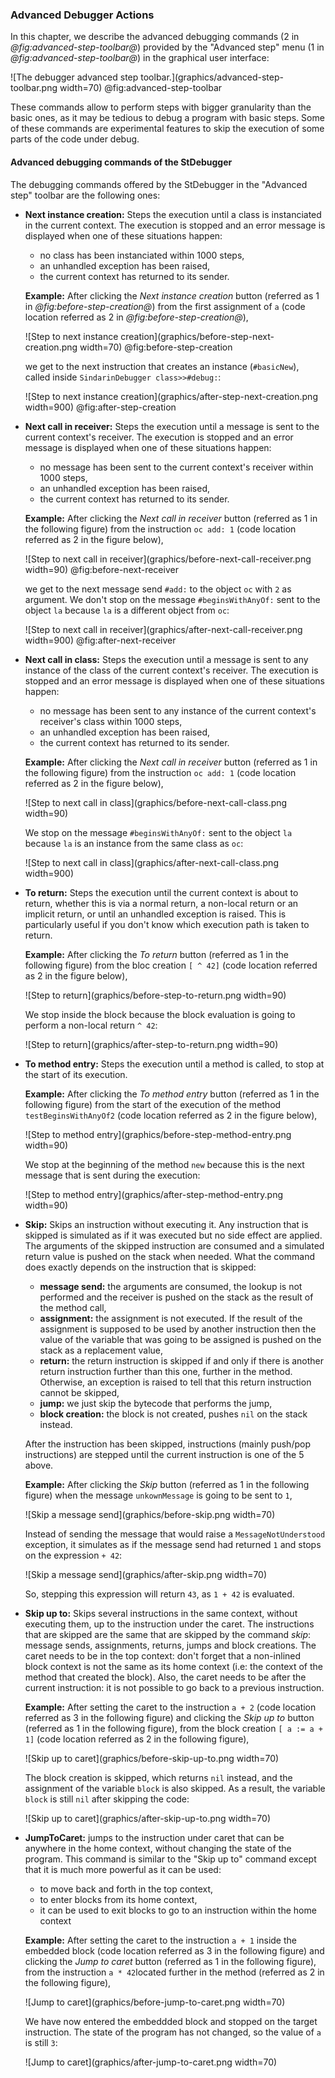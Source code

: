 ### Advanced Debugger Actions

In this chapter, we describe the advanced debugging commands (2 in *@fig:advanced-step-toolbar@*) provided by the "Advanced step" menu (1 in *@fig:advanced-step-toolbar@*) in the graphical user interface:

![The debugger advanced step toolbar.](graphics/advanced-step-toolbar.png width=70)
@fig:advanced-step-toolbar

These commands allow to perform steps with bigger granularity than the basic ones, as it may be tedious to debug a program with basic steps.
Some of these commands are experimental features to skip the execution of some parts of the code under debug.

#### Advanced debugging commands of the StDebugger

The debugging commands offered by the StDebugger in the "Advanced step" toolbar are the following ones:

* **Next instance creation:** Steps the execution until a class is instanciated in the current context.
    The execution is stopped and an error message is displayed when one of these situations happen:
    - no class has been instanciated within 1000 steps,
    - an unhandled exception has been raised,
    - the current context has returned to its sender.

    **Example:** 
    After clicking the *Next instance creation* button (referred as 1 in *@fig:before-step-creation@*) from the first assignment of `a` (code location referred as 2 in *@fig:before-step-creation@*),

    ![Step to next instance creation](graphics/before-step-next-creation.png width=70)
    @fig:before-step-creation

    we get to the next instruction that creates an instance (`#basicNew`), called inside `SindarinDebugger class>>#debug:`:

    ![Step to next instance creation](graphics/after-step-next-creation.png width=900)
    @fig:after-step-creation

* **Next call in receiver:** Steps the execution until a message is sent to the current context's receiver.
    The execution is stopped and an error message is displayed when one of these situations happen:
    - no message has been sent to the current context's receiver within 1000 steps,
    - an unhandled exception has been raised,
    - the current context has returned to its sender.

    **Example:**
    After clicking the *Next call in receiver* button (referred as 1 in the following figure) from the instruction `oc add: 1` (code location referred as 2 in the figure below),

    ![Step to next call in receiver](graphics/before-next-call-receiver.png width=90)
    @fig:before-next-receiver

    we get to the next message send `#add:` to the object `oc` with `2` as argument.
    We don't stop on the message `#beginsWithAnyOf:` sent to the object `la` because `la` is a different object from `oc`:

    ![Step to next call in receiver](graphics/after-next-call-receiver.png width=900)
    @fig:after-next-receiver

* **Next call in class:** Steps the execution until a message is sent to any instance of the class of the current context's receiver.
    The execution is stopped and an error message is displayed when one of these situations happen:
    - no message has been sent to any instance of the current context's receiver's class within 1000 steps,
    - an unhandled exception has been raised,
    - the current context has returned to its sender.

    **Example:**
    After clicking the *Next call in receiver* button (referred as 1 in the following figure) from the instruction `oc add: 1` (code location referred as 2 in the figure below),

    ![Step to next call in class](graphics/before-next-call-class.png width=90)

    We stop on the message `#beginsWithAnyOf:` sent to the object `la` because `la` is an instance from the same class as `oc`:

    ![Step to next call in class](graphics/after-next-call-class.png width=900)


* **To return:** Steps the execution until the current context is about to return, whether this is via a normal return, a non-local return or an implicit return, or until an unhandled exception is raised.
    This is particularly useful if you don't know which execution path is taken to return.

    **Example:**
    After clicking the *To return* button (referred as 1 in the following figure) from the bloc creation `[ ^ 42]` (code location referred as 2 in the figure below),

    ![Step to return](graphics/before-step-to-return.png width=90)

    We stop inside the block because the block evaluation is going to perform a non-local return `^ 42`:

    ![Step to return](graphics/after-step-to-return.png width=90)
   

* **To method entry:** Steps the execution until a method is called, to stop at the start of its execution.

    **Example:**
    After clicking the *To method entry* button (referred as 1 in the following figure) from the start of the execution of the method `testBeginsWithAnyOf2` (code location referred as 2 in the figure below),

    ![Step to method entry](graphics/before-step-method-entry.png width=90)

    We stop at the beginning of the method `new` because this is the next message that is sent during the execution:

    ![Step to method entry](graphics/after-step-method-entry.png width=90)

* **Skip:** Skips an instruction without executing it. 
    Any instruction that is skipped is simulated as if it was executed but no side effect are applied. The arguments of the skipped instruction are consumed and a simulated return value is pushed on the stack when needed.
    What the command does exactly depends on the instruction that is skipped:

    - **message send:** the arguments are consumed, the lookup is not performed and the receiver is pushed on the stack as the result of the method call,
    - **assignment:** the assignment is not executed. If the result of the assignment is supposed to be used by another instruction then the value of the variable that was going to be assigned is pushed on the stack as a replacement value,
    - **return:** the return instruction is skipped if and only if there is another return instruction further than this one, further in the method. Otherwise, an exception is raised to tell that this return instruction cannot be skipped,
    - **jump:** we just skip the bytecode that performs the jump,
    - **block creation:** the block is not created, pushes `nil` on the stack instead.

    After the instruction has been skipped, instructions (mainly push/pop instructions) are stepped until the current instruction is one of the 5 above.

    **Example:**
    After clicking the *Skip* button (referred as 1 in the following figure) when the message `unkownMessage` is going to be sent to `1`,

    ![Skip a message send](graphics/before-skip.png width=70)

    Instead of sending the message that would raise a `MessageNotUnderstood` exception, it simulates as if the message send had returned `1` and stops on the expression `+ 42`: 

    ![Skip a message send](graphics/after-skip.png width=70)
    
    So, stepping this expression will return `43`, as `1 + 42` is evaluated.




* **Skip up to:** Skips several instructions in the same context, without executing them, up to the instruction under the caret.
    The instructions that are skipped are the same that are skipped by the command *skip*: message sends, assignments, returns, jumps and block creations.
    The caret needs to be in the top context: don't forget that a non-inlined block context is not the same as its home context (i.e: the context of the method that created the block).
    Also, the caret needs to be after the current instruction: it is not possible to go back to a previous instruction.

    **Example:**
    After setting the caret to the instruction `a + 2` (code location referred as 3 in the following figure) and clicking the *Skip up to* button (referred as 1 in the following figure), from the block creation `[ a := a + 1]` (code location referred as 2 in the following figure),

    ![Skip up to caret](graphics/before-skip-up-to.png width=70)

    The block creation is skipped, which returns `nil` instead, and the assignment of the variable `block` is also skipped. As a result, the variable `block` is still `nil` after skipping the code:

    ![Skip up to caret](graphics/after-skip-up-to.png width=70)

* **JumpToCaret:** jumps to the instruction under caret that can be anywhere in the home context, without changing the state of the program.
    This command is similar to the "Skip up to" command except that it is much more powerful as it can be used:
    - to move back and forth in the top context,
    - to enter blocks from its home context,
    - it can be used to exit blocks to go to an instruction within the home context

    **Example:**
    After setting the caret to the instruction `a + 1` inside the embedded block (code location referred as 3 in the following figure) and clicking the *Jump to caret* button (referred as 1 in the following figure), from the instruction `a * 42`located further in the method (referred as 2 in the following figure),

    ![Jump to caret](graphics/before-jump-to-caret.png width=70)

    We have now entered the embeddded block and stopped on the target instruction. The state of the program has not changed, so the value of `a` is still `3`:

    ![Jump to caret](graphics/after-jump-to-caret.png width=70)



